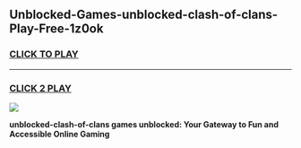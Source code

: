 
## Unblocked-Games-unblocked-clash-of-clans-Play-Free-1z0ok
<h3>
<a href="https://premium76.site?title=unblocked-clash-of-clans&ref=21A">CLICK TO PLAY</a></h3>
<hr>

<h3>
<a href="https://premium76.site?title=unblocked-clash-of-clans&ref=21A">CLICK 2 PLAY</a>
  
</h3>

<a href="https://premium76.site?title=unblocked-clash-of-clans&ref=21A"><img src="https://clearcache.store/games.png"></a>


**unblocked-clash-of-clans games unblocked: Your Gateway to Fun and Accessible Online Gaming**
